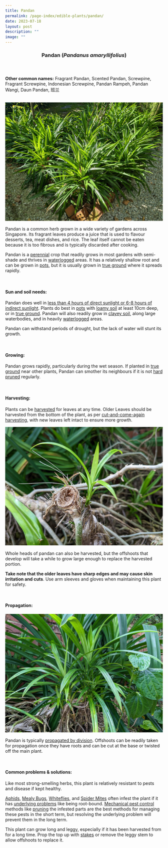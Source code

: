 ```yaml
---
title: Pandan
permalink: /page-index/edible-plants/pandan/
date: 2023-07-18
layout: post
description: ""
image: ""
---
```

<header> 
	<h3>Pandan (<em>Pandanus amaryllifolius</em>)</h3> 
</header> 
 
<section> 
	<p><strong>Other common names:</strong> Fragrant Pandan, Scented Pandan, Screwpine, Fragrant Screwpine, Indonesian Screwpine, Pandan Rampeh, Pandan Wangi, Daun Pandan, 班兰</p> 
	<br> 
</section> 
 
<section>
	<img title="Pandan plants growing in a Community Garden. Photo by Jacqueline Chua." src="/images/Plants/pandan_jacquelinechua.jpg">
	<p>Pandan is a common herb grown in a wide variety of gardens across Singapore. Its fragrant leaves produce a juice that is used to flavour desserts, tea, meat dishes, and rice. The leaf itself cannot be eaten because it is too fibrous and is typically discarded after cooking.</p>
	<p>Pandan is a <a href="/learn-more-about-gardening/glossary/#p">perennial</a> crop that readily grows in most gardens with semi-shade and thrives in <a href="/page-index/plant-problems/waterlogging/">waterlogged</a> areas. It has a relatively shallow root and can be grown in <a href="/page-index/horticulture-techniques/planting-in-containers/">pots</a>, but it is usually grown in <a href="/page-index/horticulture-techniques/true-ground/">true ground</a> where it spreads rapidly.</p>
	<br>
</section> 
 
<section> 
  <h4>Sun and soil needs:</h4> 
		 <p> Pandan does well in <a href="/page-index/horticulture-techniques/gauging-light/">less than 4 hours of direct sunlight or 6-8 hours of indirect sunlight</a>. Plants do best in <a href="/page-index/horticulture-techniques/planting-in-containers/">pots</a> with <a href="/page-index/horticulture-techniques/soil/">loamy soil</a> at least 10cm deep, or in <a href="/page-index/horticulture-techniques/true-ground/">true ground</a>. Pandan will also readily grow in <a href="/page-index/horticulture-techniques/soil/">clayey soil</a>, along large waterbodies, and in heavily <a href="/page-index/plant-problems/waterlogging/">waterlogged</a> areas.</p>
		<p>Pandan can withstand periods of drought, but the lack of water will stunt its growth.</p> 
	<br> 
</section> 
  
<section> 
  <h4>Growing:</h4> 
		<p>Pandan grows rapidly, particularly during the wet season. If planted in <a href="/page-index/horticulture-techniques/true-ground">true ground</a> near other plants, Pandan can smother its neighbours if it is not <a href="/page-index/horticulture-techniques/pruning/">hard pruned</a> regularly.</p> 
	<br> 
</section> 
 
<section> 
  <h4>Harvesting:</h4> 
	<p>Plants can be <a href="/page-index/horticulture-techniques/harvesting-hygiene">harvested</a> for leaves at any time. Older Leaves should be harvested from the bottom of the plant, as per <a href="/page-index/horticulture-techniques/cut-and-come-again">cut-and-come-again harvesting</a>, with new leaves left intact to ensure more growth.</p>
	<img title="A pandan offshoot growing from the leftover root of a previously harvested plant. Photo by Jacqueline Chua." src="/images/Plants/pandan_suckers%20(1)_jacquelinechua.jpg">	
<p>Whole heads of pandan can also be harvested, but the offshoots that develop will take a while to grow large enough to replace the harvested portion. </p>
	<p><b>Take note that the older leaves have sharp edges and may cause skin irritation and cuts</b>. Use arm sleeves and gloves when maintaining this plant for safety.</p> 
	<br> 
</section> 
  
<section> 
  <h4>Propagation:</h4> 
		<img title="Young Pandan offshoots with plenty of roots. Photo by Jacqueline Chua." src="/images/Plants/pandan_suckers%20(2)_jacquelinechua.jpg">
	<p>Pandan is typically <a href="/page-index/horticulture-techniques/propagating-by-division">propagated by division</a>. Offshoots can be readily taken for propagation once they have roots and can be cut at the base or twisted off the main plant.</p> 
	<br> 
</section> 
 
<section> 
  <h4>Common problems &amp; solutions:</h4> 
		<p> Like most strong-smelling herbs, this plant is relatively resistant to pests and disease if kept healthy.</p>
		<p><a href="/page-index/pests/aphids/">Aphids</a>, <a href="/page-index/pests/mealy-bugs/">Mealy Bugs</a>, <a href="/page-index/pests/whiteflies/">Whiteflies</a>, and <a href="/page-index/pests/spider-mites/">Spider Mites</a> often infest the plant if it has <a href="/learn-more-about-gardening/plant-problems/">underlying problems</a> like being root-bound. <a href="/page-index/horticulture-techniques/pest-control/">Mechanical pest control</a> methods like <a href="/page-index/horticulture-techniques/pruning/">pruning</a> the infested parts are the best methods for managing these pests in the short term, but resolving the underlying problem will prevent them in the long term.</p>
		<p>This plant can grow long and leggy, especially if it has been harvested from for a long time. Prop the top up with <a href="/page-index/hardscapes/staking/">stakes</a> or remove the leggy stem to allow offshoots to replace it.</p>
	<br> 
</section>